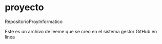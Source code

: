 # proyecto
RepositorioProyInformatico

Este es un archivo de leeme que se creo en el sistema gestor GitHub en linea
